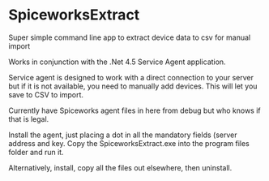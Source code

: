 # SpiceworksExtract
Super simple command line app to extract device data to csv for manual import

Works in conjunction with the .Net 4.5 Service Agent application.

Service agent is designed to work with a direct connection to your server but if it is not available, you need to manually add devices.
This will let you save to CSV to import.

Currently have Spiceworks agent files in here from debug but who knows if that is legal.

Install the agent, just placing a dot in all the mandatory fields (server address and key.
Copy the SpiceworksExtract.exe into the program files folder and run it.

Alternatively, install, copy all the files out elsewhere, then uninstall.
